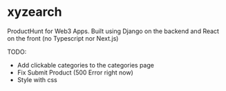 # xyzearch
ProductHunt for Web3 Apps.
Built using Django on the backend and React on the front (no Typescript nor Next.js)

TODO:
- Add clickable categories to the categories page
- Fix Submit Product (500 Error right now)
- Style with css
